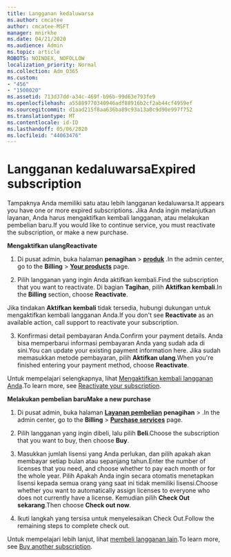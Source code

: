 ```yaml
---
title: Langganan kedaluwarsa
ms.author: cmcatee
author: cmcatee-MSFT
manager: mnirkhe
ms.date: 04/21/2020
ms.audience: Admin
ms.topic: article
ROBOTS: NOINDEX, NOFOLLOW
localization_priority: Normal
ms.collection: Adm_O365
ms.custom:
- "456"
- "1500020"
ms.assetid: 713d37dd-a34c-469f-b96b-99d63e793fe9
ms.openlocfilehash: a55889770340946adf88916b2cf2ab44cf4959ef
ms.sourcegitcommit: d1aad215f8aa636ba89c93a13a0c9d90e997f752
ms.translationtype: MT
ms.contentlocale: id-ID
ms.lasthandoff: 05/06/2020
ms.locfileid: "44063476"
---
```

# <a name="expired-subscription"></a><span data-ttu-id="54fae-102">Langganan kedaluwarsa</span><span class="sxs-lookup"><span data-stu-id="54fae-102">Expired subscription</span></span>

<span data-ttu-id="54fae-103">Tampaknya Anda memiliki satu atau lebih langganan kedaluwarsa.</span><span class="sxs-lookup"><span data-stu-id="54fae-103">It appears you have one or more expired subscriptions.</span></span> <span data-ttu-id="54fae-104">Jika Anda ingin melanjutkan layanan, Anda harus mengaktifkan kembali langganan, atau melakukan pembelian baru.</span><span class="sxs-lookup"><span data-stu-id="54fae-104">If you would like to continue service, you must reactivate the subscription, or make a new purchase.</span></span>
  
<span data-ttu-id="54fae-105">**Mengaktifkan ulang**</span><span class="sxs-lookup"><span data-stu-id="54fae-105">**Reactivate**</span></span>
  
1. <span data-ttu-id="54fae-106">Di pusat admin, buka halaman **penagihan** \> **[produk](https://go.microsoft.com/fwlink/p/?linkid=842054)** .</span><span class="sxs-lookup"><span data-stu-id="54fae-106">In the admin center, go to the **Billing** \> **[Your products](https://go.microsoft.com/fwlink/p/?linkid=842054)** page.</span></span>

2. <span data-ttu-id="54fae-107">Pilih langganan yang ingin Anda aktifkan kembali.</span><span class="sxs-lookup"><span data-stu-id="54fae-107">Find the subscription that you want to reactivate.</span></span> <span data-ttu-id="54fae-108">Di bagian **Tagihan**, pilih **Aktifkan kembali**.</span><span class="sxs-lookup"><span data-stu-id="54fae-108">In the **Billing** section, choose **Reactivate**.</span></span>

<span data-ttu-id="54fae-109">Jika tindakan **Aktifkan kembali** tidak tersedia, hubungi dukungan untuk mengaktifkan kembali langganan Anda.</span><span class="sxs-lookup"><span data-stu-id="54fae-109">If you don't see **Reactivate** as an available action, call support to reactivate your subscription.</span></span>

3. <span data-ttu-id="54fae-110">Konfirmasi detail pembayaran Anda.</span><span class="sxs-lookup"><span data-stu-id="54fae-110">Confirm your payment details.</span></span> <span data-ttu-id="54fae-111">Anda bisa memperbarui informasi pembayaran Anda yang sudah ada di sini.</span><span class="sxs-lookup"><span data-stu-id="54fae-111">You can update your existing payment information here.</span></span> <span data-ttu-id="54fae-112">Jika sudah memasukkan metode pembayaran, pilih **Aktifkan ulang**.</span><span class="sxs-lookup"><span data-stu-id="54fae-112">When you're finished entering your payment method, choose **Reactivate**.</span></span>

<span data-ttu-id="54fae-113">Untuk mempelajari selengkapnya, lihat [Mengaktifkan kembali langganan Anda](https://docs.microsoft.com/office365/admin/subscriptions-and-billing/reactivate-your-subscription).</span><span class="sxs-lookup"><span data-stu-id="54fae-113">To learn more, see [Reactivate your subscription](https://docs.microsoft.com/office365/admin/subscriptions-and-billing/reactivate-your-subscription).</span></span>

<span data-ttu-id="54fae-114">**Melakukan pembelian baru**</span><span class="sxs-lookup"><span data-stu-id="54fae-114">**Make a new purchase**</span></span>
  
1. <span data-ttu-id="54fae-115">Di pusat admin, buka halaman **[Layanan pembelian](https://go.microsoft.com/fwlink/p/?linkid=868433)** **penagihan** \> .</span><span class="sxs-lookup"><span data-stu-id="54fae-115">In the admin center, go to the **Billing** \> **[Purchase services](https://go.microsoft.com/fwlink/p/?linkid=868433)** page.</span></span>

2. <span data-ttu-id="54fae-116">Pilih langganan yang ingin dibeli, lalu pilih **Beli**.</span><span class="sxs-lookup"><span data-stu-id="54fae-116">Choose the subscription that you want to buy, then choose **Buy**.</span></span>

3. <span data-ttu-id="54fae-117">Masukkan jumlah lisensi yang Anda perlukan, dan pilih apakah akan membayar setiap bulan atau sepanjang tahun.</span><span class="sxs-lookup"><span data-stu-id="54fae-117">Enter the number of licenses that you need, and choose whether to pay each month or for the whole year.</span></span> <span data-ttu-id="54fae-118">Pilih Apakah Anda ingin secara otomatis menetapkan lisensi kepada semua orang yang saat ini tidak memiliki lisensi.</span><span class="sxs-lookup"><span data-stu-id="54fae-118">Choose whether you want to automatically assign licenses to everyone who does not currently have a license.</span></span> <span data-ttu-id="54fae-119">Kemudian pilih **Check Out sekarang**.</span><span class="sxs-lookup"><span data-stu-id="54fae-119">Then choose **Check out now**.</span></span>

4. <span data-ttu-id="54fae-120">Ikuti langkah yang tersisa untuk menyelesaikan Check Out.</span><span class="sxs-lookup"><span data-stu-id="54fae-120">Follow the remaining steps to complete check out.</span></span>

<span data-ttu-id="54fae-121">Untuk mempelajari lebih lanjut, lihat [membeli langganan lain](https://docs.microsoft.com/office365/admin/subscriptions-and-billing/buy-another-subscription).</span><span class="sxs-lookup"><span data-stu-id="54fae-121">To learn more, see [Buy another subscription](https://docs.microsoft.com/office365/admin/subscriptions-and-billing/buy-another-subscription).</span></span>
